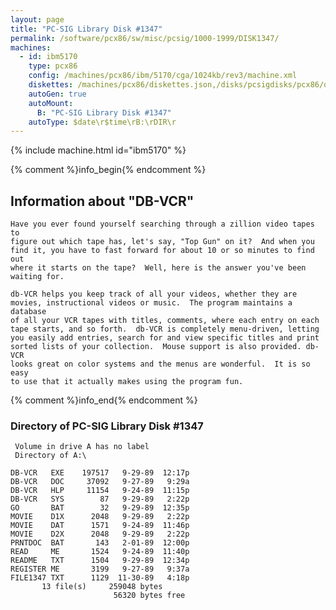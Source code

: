 ```yaml
---
layout: page
title: "PC-SIG Library Disk #1347"
permalink: /software/pcx86/sw/misc/pcsig/1000-1999/DISK1347/
machines:
  - id: ibm5170
    type: pcx86
    config: /machines/pcx86/ibm/5170/cga/1024kb/rev3/machine.xml
    diskettes: /machines/pcx86/diskettes.json,/disks/pcsigdisks/pcx86/diskettes.json
    autoGen: true
    autoMount:
      B: "PC-SIG Library Disk #1347"
    autoType: $date\r$time\rB:\rDIR\r
---
```


{% include machine.html id="ibm5170" %}

{% comment %}info_begin{% endcomment %}

## Information about "DB-VCR"

    Have you ever found yourself searching through a zillion video tapes to
    figure out which tape has, let's say, "Top Gun" on it?  And when you
    find it, you have to fast forward for about 10 or so minutes to find out
    where it starts on the tape?  Well, here is the answer you've been
    waiting for.
    
    db-VCR helps you keep track of all your videos, whether they are
    movies, instructional videos or music.  The program maintains a database
    of all your VCR tapes with titles, comments, where each entry on each
    tape starts, and so forth.  db-VCR is completely menu-driven, letting
    you easily add entries, search for and view specific titles and print
    sorted lists of your collection.  Mouse support is also provided. db-VCR
    looks great on color systems and the menus are wonderful.  It is so easy
    to use that it actually makes using the program fun.
{% comment %}info_end{% endcomment %}


### Directory of PC-SIG Library Disk #1347

     Volume in drive A has no label
     Directory of A:\

    DB-VCR   EXE    197517   9-29-89  12:17p
    DB-VCR   DOC     37092   9-27-89   9:29a
    DB-VCR   HLP     11154   9-24-89  11:15p
    DB-VCR   SYS        87   9-29-89   2:22p
    GO       BAT        32   9-29-89  12:35p
    MOVIE    D1X      2048   9-29-89   2:22p
    MOVIE    DAT      1571   9-24-89  11:46p
    MOVIE    D2X      2048   9-29-89   2:22p
    PRNTDOC  BAT       143   2-01-89  12:00p
    READ     ME       1524   9-24-89  11:40p
    README   TXT      1504   9-29-89  12:34p
    REGISTER ME       3199   9-27-89   9:37a
    FILE1347 TXT      1129  11-30-89   4:18p
           13 file(s)     259048 bytes
                           56320 bytes free
